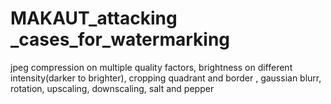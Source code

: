 # MAKAUT_attacking _cases_for_watermarking
 jpeg compression on multiple quality factors, brightness on different intensity(darker to brighter), cropping quadrant and border , gaussian blurr, rotation, upscaling, downscaling, salt and pepper
